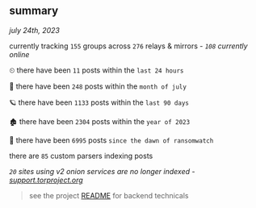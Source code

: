 
## summary
_july 24th, 2023_

currently tracking `155` groups across `276` relays & mirrors - _`108` currently online_

⏲ there have been `11` posts within the `last 24 hours`

🦈 there have been `248` posts within the `month of july`

🪐 there have been `1133` posts within the `last 90 days`

🏚 there have been `2304` posts within the `year of 2023`

🦕 there have been `6995` posts `since the dawn of ransomwatch`

there are `85` custom parsers indexing posts

_`20` sites using v2 onion services are no longer indexed - [support.torproject.org](https://support.torproject.org/onionservices/v2-deprecation/)_

> see the project [README](https://github.com/joshhighet/ransomwatch#ransomwatch--) for backend technicals

